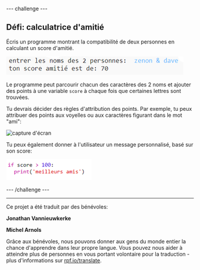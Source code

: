 --- challenge ---

## Défi: calculatrice d'amitié

Écris un programme montrant la compatibilité de deux personnes en calculant un score d'amitié.

![capture d’écran](images/messages-friends.png)

Le programme peut parcourir chacun des caractères des 2 noms et ajouter des points à une variable `score` à chaque fois que certaines lettres sont trouvées.

Tu devrais décider des règles d'attribution des points. Par exemple, tu peux attribuer des points aux voyelles ou aux caractères figurant dans le mot "ami":

![capture d'écran](images/messages-friends-code.png)

Tu peux également donner à l'utilisateur un message personnalisé, basé sur son score:

![capture d'écran](images/messages-best-friends.png)

--- /challenge ---

***
Ce projet a été traduit par des bénévoles:

**Jonathan Vannieuwkerke**

**Michel Arnols**

Grâce aux bénévoles, nous pouvons donner aux gens du monde entier la chance d'apprendre dans leur propre langue. Vous pouvez nous aider à atteindre plus de personnes en vous portant volontaire pour la traduction - plus d'informations sur [rpf.io/translate](https://rpf.io/translate).